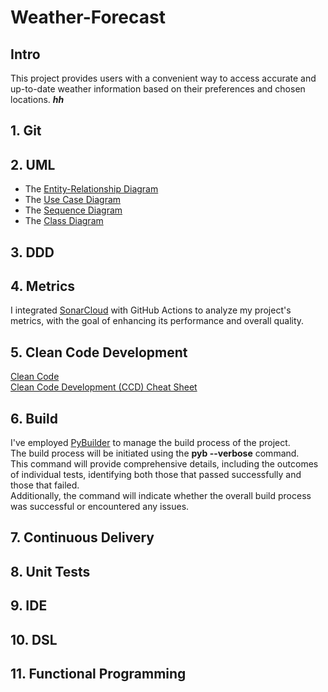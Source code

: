 # Weather-Forecast
## Intro
This project provides users with a convenient way to access accurate and up-to-date weather information based on their preferences and chosen locations.
**_hh_**
## 1. Git

## 2. UML
* The [Entity-Relationship Diagram](https://github.com/homa-ae/Weather-Forecast/blob/main/Diagrams/Entity-Relationship%20Diagram.jpg) 
* The [Use Case Diagram](https://github.com/homa-ae/Weather-Forecast/blob/main/Diagrams/Use%20Case%20Diagram.jpg)
* The [Sequence Diagram](https://github.com/homa-ae/Weather-Forecast/blob/main/Diagrams/Sequence%20Diagram.jpg)
* The [Class Diagram](https://github.com/homa-ae/Weather-Forecast/blob/main/Diagrams/Class%20Diagram.jpg)

## 3. DDD

## 4. Metrics
I integrated [SonarCloud](https://sonarcloud.io/projects?reliability=1) with GitHub Actions to analyze my project's metrics, with the goal of enhancing its performance and overall quality.

## 5. Clean Code Development
[Clean Code](https://github.com/homa-ae/Weather-Forecast/blob/main/documents/clean-code.md)  
[Clean Code Development (CCD) Cheat Sheet](https://github.com/homa-ae/Weather-Forecast/edit/main/documents/clean-code-cheat-sheet.md)

## 6. Build
I've employed [PyBuilder](https://github.com/homa-ae/Weather-Forecast/blob/main/build.py)  to manage the build process of the project.   
The build process will be initiated using the **pyb --verbose** command.   
This command will provide comprehensive details, including the outcomes of individual tests, identifying both those that passed successfully and those that failed.  
Additionally, the command will indicate whether the overall build process was successful or encountered any issues.
## 7. Continuous Delivery
## 8. Unit Tests
## 9. IDE
## 10. DSL
## 11. Functional Programming
